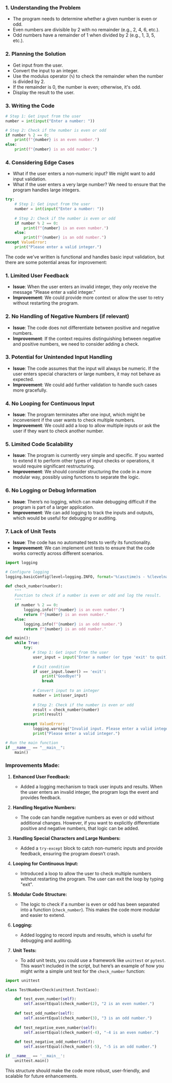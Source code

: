 ### 1. **Understanding the Problem**
   - The program needs to determine whether a given number is even or odd.
   - Even numbers are divisible by 2 with no remainder (e.g., 2, 4, 6, etc.).
   - Odd numbers have a remainder of 1 when divided by 2 (e.g., 1, 3, 5, etc.).

### 2. **Planning the Solution**
   - Get input from the user.
   - Convert the input to an integer.
   - Use the modulus operator (`%`) to check the remainder when the number is divided by 2.
   - If the remainder is 0, the number is even; otherwise, it's odd.
   - Display the result to the user.

### 3. **Writing the Code**
```python
# Step 1: Get input from the user
number = int(input("Enter a number: "))

# Step 2: Check if the number is even or odd
if number % 2 == 0:
    print(f"{number} is an even number.")
else:
    print(f"{number} is an odd number.")
```

### 4. **Considering Edge Cases**
   - What if the user enters a non-numeric input? We might want to add input validation.
   - What if the user enters a very large number? We need to ensure that the program handles large integers.

```python
try:
    # Step 1: Get input from the user
    number = int(input("Enter a number: "))
    
    # Step 2: Check if the number is even or odd
    if number % 2 == 0:
        print(f"{number} is an even number.")
    else:
        print(f"{number} is an odd number.")
except ValueError:
    print("Please enter a valid integer.")
```
The code we've written is functional and handles basic input validation, but there are some potential areas for improvement:

### 1. **Limited User Feedback**
   - **Issue**: When the user enters an invalid integer, they only receive the message "Please enter a valid integer."
   - **Improvement**: We could provide more context or allow the user to retry without restarting the program.

### 2. **No Handling of Negative Numbers (if relevant)**
   - **Issue**: The code does not differentiate between positive and negative numbers. 
   - **Improvement**: If the context requires distinguishing between negative and positive numbers, we need to consider adding a check.

### 3. **Potential for Unintended Input Handling**
   - **Issue**: The code assumes that the input will always be numeric. If the user enters special characters or large numbers, it may not behave as expected.
   - **Improvement**: We could add further validation to handle such cases more gracefully.

### 4. **No Looping for Continuous Input**
   - **Issue**: The program terminates after one input, which might be inconvenient if the user wants to check multiple numbers.
   - **Improvement**: We could add a loop to allow multiple inputs or ask the user if they want to check another number.

### 5. **Limited Code Scalability**
   - **Issue**: The program is currently very simple and specific. If you wanted to extend it to perform other types of input checks or operations, it would require significant restructuring.
   - **Improvement**: We should consider structuring the code in a more modular way, possibly using functions to separate the logic.

### 6. **No Logging or Debug Information**
   - **Issue**: There’s no logging, which can make debugging difficult if the program is part of a larger application.
   - **Improvement**: We can add logging to track the inputs and outputs, which would be useful for debugging or auditing.

### 7. **Lack of Unit Tests**
   - **Issue**: The code has no automated tests to verify its functionality.
   - **Improvement**: We can implement unit tests to ensure that the code works correctly across different scenarios.

```python
import logging

# Configure logging
logging.basicConfig(level=logging.INFO, format='%(asctime)s - %(levelname)s - %(message)s')

def check_number(number):
    """
    Function to check if a number is even or odd and log the result.
    """
    if number % 2 == 0:
        logging.info(f"{number} is an even number.")
        return f"{number} is an even number."
    else:
        logging.info(f"{number} is an odd number.")
        return f"{number} is an odd number."

def main():
    while True:
        try:
            # Step 1: Get input from the user
            user_input = input("Enter a number (or type 'exit' to quit): ")
            
            # Exit condition
            if user_input.lower() == 'exit':
                print("Goodbye!")
                break
            
            # Convert input to an integer
            number = int(user_input)
            
            # Step 2: Check if the number is even or odd
            result = check_number(number)
            print(result)
        
        except ValueError:
            logging.warning("Invalid input. Please enter a valid integer.")
            print("Please enter a valid integer.")

# Run the main function
if __name__ == "__main__":
    main()
```

### Improvements Made:
1. **Enhanced User Feedback:**
   - Added a logging mechanism to track user inputs and results. When the user enters an invalid integer, the program logs the event and provides feedback.

2. **Handling Negative Numbers:**
   - The code can handle negative numbers as even or odd without additional changes. However, if you want to explicitly differentiate positive and negative numbers, that logic can be added.

3. **Handling Special Characters and Large Numbers:**
   - Added a `try-except` block to catch non-numeric inputs and provide feedback, ensuring the program doesn’t crash.

4. **Looping for Continuous Input:**
   - Introduced a loop to allow the user to check multiple numbers without restarting the program. The user can exit the loop by typing "exit".

5. **Modular Code Structure:**
   - The logic to check if a number is even or odd has been separated into a function (`check_number`). This makes the code more modular and easier to extend.

6. **Logging:**
   - Added logging to record inputs and results, which is useful for debugging and auditing.

7. **Unit Tests:**
   - To add unit tests, you could use a framework like `unittest` or `pytest`. This wasn’t included in the script, but here’s an example of how you might write a simple unit test for the `check_number` function:

```python
import unittest

class TestNumberCheck(unittest.TestCase):

    def test_even_number(self):
        self.assertEqual(check_number(2), "2 is an even number.")
    
    def test_odd_number(self):
        self.assertEqual(check_number(3), "3 is an odd number.")
    
    def test_negative_even_number(self):
        self.assertEqual(check_number(-4), "-4 is an even number.")
    
    def test_negative_odd_number(self):
        self.assertEqual(check_number(-5), "-5 is an odd number.")

if __name__ == '__main__':
    unittest.main()
```

This structure should make the code more robust, user-friendly, and scalable for future enhancements.
